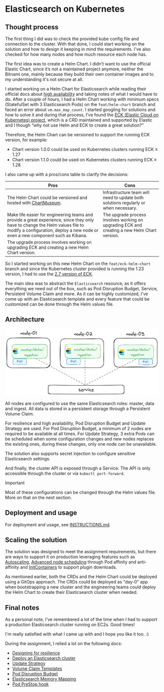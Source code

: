 # Elasticsearch on Kubernetes

## Thought process

The first thing I did was to check the provided kube config file and connection to the cluster. With that done, I could start working on the solution and how to design it keeping in mind the requirements. 
I've also checked for how many nodes and how much resource each node has.

The first idea was to create a Helm Chart. I didn’t want to use the official Elastic Chart, since it’s not a maintained project anymore, neither the Bitnami one, 
mainly because they build their own container images and to my understanding it's not secure at all.

I started working on a Helm Chart for Elasticsearch while reading their official docs about [high availability](https://www.elastic.co/guide/en/elasticsearch/reference/current/high-availability-cluster-small-clusters.html#high-availability-cluster-design-three-nodes) 
and taking notes of what I would have to do. After a couple of hours, I had a Helm Chart working with minimum specs (StatefulSet with 3 Elasticsearch Pods) on the `feat/helm-chart` branch and faced an error about `vm.max_map_count`. 
I started googling for solutions and how to solve it and during that process, I’ve found the [ECK (Elastic Cloud on Kubernetes) project](https://github.com/elastic/cloud-on-k8s), which is a CRD maintained and supported by Elastic and I though “why not use Helm and ECK to create a great solution?”

Therefore, the Helm Chart can be versioned to support the running ECK version, for example:

- Chart version 1.0.0 could be used on Kubernetes clusters running ECK  ≥ 1.27
- Chart version 1.1.0 could be used on Kubernetes clusters running ECK ≥ 1.28

I also came up with a pros/cons table to clarify the decisions:

| Pros                                                                                                                                                                                                            | Cons                                                                                         |
|-----------------------------------------------------------------------------------------------------------------------------------------------------------------------------------------------------------------|----------------------------------------------------------------------------------------------|
| The Helm Chart could be versioned and hosted with [ChartMuseum](https://chartmuseum.com/).                                                                                                                                              | Infrastructure team will need to update both solutions regularly or when necessary.          |
| Make life easier for engineering teams and provide a great experience, since they only have to change the Helm values file to modify a configuration, deploy a new node or even a new component such as Kibana. | The upgrade process involves working on upgrading ECK and creating a new Helm Chart version. | 
| The upgrade process involves working on upgrading ECK and creating a new Helm Chart version.                                                                                                                    |                                                                                              | 

So I started working on this new Helm Chart on the `feat/eck-helm-chart` branch and since the Kubernetes cluster provided is running the 1.23 version, I had to use the [2.7 version of ECK](https://www.elastic.co/guide/en/cloud-on-k8s/2.7/k8s-quickstart.html).

The main idea was to abstract the `Elasticsearch` resource, as it offers everything we need out of the box, such as Pod Disruption Budget, Service, Persistent Volume Claim and more. 
As it can be highly customized, I've come up with an Elasticsearch template and every feature that could be customized can be done through the Helm values file.

## Architecture

![Architecture](./docs/architecture.png)

All nodes are configured to use the same Elasticsearch roles: master, data and ingest. All data is stored in a persistent storage through a Persistent Volume Claim.

For resilience and high availability, Pod Disruption Budget and Update Strategy are used. For Pod Disruption Budget, a minimum of 2 nodes are required to be available at all times. 
For Update Strategy, 3 extra Pods can be scheduled when some configuration changes and new nodes replaces the existing ones, during these changes, only one node can be unavailable. 

The solution also supports secret injection to configure sensitive Elasticsearch settings.

And finally, the cluster API is exposed through a Service. The API is only accessible through the cluster or via `kubectl port-forward`.

> [!IMPORTANT]  
> Most of these configurations can be changed through the Helm values file. More on that on the next section.

## Deployment and usage

For deployment and usage, see [INSTRUCTIONS.md](./INSTRUCTIONS.md). 

## Scaling the solution

The solution was designed to meet the assignment requirements, but there are ways to support it on production leveraging features such as [Autoscaling](https://www.elastic.co/guide/en/cloud-on-k8s/2.7/k8s-autoscaling.html), 
[Advanced node scheduling](https://www.elastic.co/guide/en/cloud-on-k8s/2.7/k8s-advanced-node-scheduling.html) through Pod affinity and anti-affinity and 
[InitContainers](https://www.elastic.co/guide/en/cloud-on-k8s/2.7/k8s-init-containers-plugin-downloads.html) to support plugin downloads.

As mentioned earlier, both the CRDs and the Helm Chart could be deployed using a GitOps approach. The CRDs could be deployed as "day-0" app when bootstrapping a new cluster and the engineering teams could deploy the Helm Chart to create
their Elasticsearch cluster when needed.

## Final notes

As a personal note, I've remembered a lot of the time when I had to support a production Elasticsearch cluster running on EC2s. Good times!

I'm really satisfied with what I came up with and I hope you like it too. :) 

During the assignment, I relied a lot on the following docs:

- [Designing for resilience](https://www.elastic.co/guide/en/elasticsearch/reference/current/high-availability-cluster-design.html)
- [Deploy an Elasticsearch cluster](https://www.elastic.co/guide/en/cloud-on-k8s/2.7/k8s-deploy-elasticsearch.html)
- [Update Strategy](https://www.elastic.co/guide/en/cloud-on-k8s/2.7/k8s-update-strategy.html)
- [Volume Claim Templates](https://www.elastic.co/guide/en/cloud-on-k8s/2.7/k8s-volume-claim-templates.html)
- [Pod Disruption Budget](https://www.elastic.co/guide/en/cloud-on-k8s/2.7/k8s-pod-disruption-budget.html)
- [Elasticsearch Memory Mapping](https://www.elastic.co/guide/en/cloud-on-k8s/2.7/k8s-virtual-memory.html)
- [Pod PreStop hook](https://www.elastic.co/guide/en/cloud-on-k8s/2.7/k8s-prestop.html)
